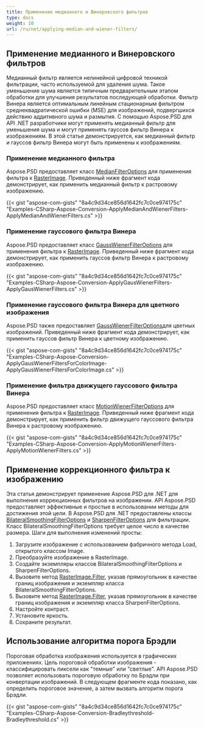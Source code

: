 ```yaml
---
title: Применение медианного и Винеровского фильтров
type: docs
weight: 10
url: /ru/net/applying-median-and-wiener-filters/
---
```


## **Применение медианного и Винеровского фильтров**
Медианный фильтр является нелинейной цифровой техникой фильтрации, часто используемой для удаления шума. Такое уменьшение шума является типичным предварительным этапом обработки для улучшения результатов последующей обработки. Фильтр Винера является оптимальным линейным стационарным фильтром среднеквадратической ошибки (MSE) для изображений, подвергшихся действию аддитивного шума и размытия. С помощью Aspose.PSD для API .NET разработчики могут применять медианный фильтр для уменьшения шума и могут применять гауссов фильтр Винера к изображениям. В этой статье демонстрируется, как медианный фильтр и гауссов фильтр Винера могут быть применены к изображениям.

### **Применение медианного фильтра**
Aspose.PSD предоставляет класс [MedianFilterOptions](https://reference.aspose.com/net/psd/aspose.psd.imagefilters.filteroptions/medianfilteroptions) для применения фильтра к [RasterImage](https://reference.aspose.com/net/psd/aspose.psd/rasterimage). Приведенный ниже фрагмент кода демонстрирует, как применить медианный фильтр к растровому изображению.

{{< gist "aspose-com-gists" "8a4c9d34ce856d1642fc7c0ce974175c" "Examples-CSharp-Aspose-Conversion-ApplyMedianAndWienerFilters-ApplyMedianAndWienerFilters.cs" >}}

### **Применение гауссового фильтра Винера**
Aspose.PSD предоставляет класс [GaussWienerFilterOptions](https://reference.aspose.com/net/psd/aspose.psd.imagefilters.filteroptions/gausswienerfilteroptions) для применения фильтра к [RasterImage](https://reference.aspose.com/net/psd/aspose.psd/rasterimage). Приведенный ниже фрагмент кода демонстрирует, как применить гауссов фильтр Винера к растровому изображению.

{{< gist "aspose-com-gists" "8a4c9d34ce856d1642fc7c0ce974175c" "Examples-CSharp-Aspose-Conversion-ApplyGausWienerFilters-ApplyGausWienerFilters.cs" >}}

### **Применение гауссового фильтра Винера для цветного изображения**
Aspose.PSD также предоставляет [GaussWienerFilterOptions](https://reference.aspose.com/net/psd/aspose.psd.imagefilters.filteroptions/gausswienerfilteroptions)для цветных изображений. Приведенный ниже фрагмент кода демонстрирует, как применить гауссов фильтр Винера к цветному изображению.

{{< gist "aspose-com-gists" "8a4c9d34ce856d1642fc7c0ce974175c" "Examples-CSharp-Aspose-Conversion-ApplyGausWienerFiltersForColorImage-ApplyGausWienerFiltersForColorImage.cs" >}}

### **Применение фильтра движущего гауссового фильтра Винера**
Aspose.PSD предоставляет класс [MotionWienerFilterOptions](https://reference.aspose.com/net/psd/aspose.psd.imagefilters.filteroptions/motionwienerfilteroptions) для применения фильтра к [RasterImage](https://reference.aspose.com/net/psd/aspose.psd/rasterimage). Приведенный ниже фрагмент кода демонстрирует, как применить фильтр движущего гауссового фильтра Винера к растровому изображению.

{{< gist "aspose-com-gists" "8a4c9d34ce856d1642fc7c0ce974175c" "Examples-CSharp-Aspose-Conversion-ApplyMotionWienerFilters-ApplyMotionWienerFilters.cs" >}}

## **Применение коррекционного фильтра к изображению**
Эта статья демонстрирует применение Aspose.PSD для .NET для выполнения коррекционных фильтров на изображении. API Aspose.PSD предоставляет эффективные и простые в использовании методы для достижения этой цели. В Aspose.PSD для .NET предоставлены классы [BilateralSmoothingFilterOptions](https://reference.aspose.com/net/psd/aspose.psd.imagefilters.filteroptions/bilateralsmoothingfilteroptions) и [SharpenFilterOptions](https://reference.aspose.com/net/psd/aspose.psd.imagefilters.filteroptions/sharpenfilteroptions) для фильтрации. Класс BilateralSmoothingFilterOptions требует целое число в качестве размера. Шаги для выполнения изменений просты:

1. Загрузите изображение с использованием фабричного метода Load, открытого классом Image.
1. Преобразуйте изображение в RasterImage.
1. Создайте экземпляры классов BilateralSmoothingFilterOptions и SharpenFilterOptions.
1. Вызовите метод [RasterImage.Filter](https://reference.aspose.com/psd/net/aspose.psd/rasterimage/methods/filter), указав прямоугольник в качестве границ изображения и экземпляр класса BilateralSmoothingFilterOptions.
1. Вызовите метод [RasterImage.Filter](https://reference.aspose.com/psd/net/aspose.psd/rasterimage/methods/filter), указав прямоугольник в качестве границ изображения и экземпляр класса SharpenFilterOptions.
1. Настройте контраст.
1. Установите яркость.
1. Сохраните результат.

## **Использование алгоритма порога Брэдли**
Пороговая обработка изображения используется в графических приложениях. Цель пороговой обработки изображения - классифицировать пиксели как "темные" или "светлые". API Aspose.PSD позволяет использовать пороговую обработку по Брэдли при конвертации изображений. В следующем фрагменте кода показано, как определить пороговое значение, а затем вызвать алгоритм порога Брэдли.

{{< gist "aspose-com-gists" "8a4c9d34ce856d1642fc7c0ce974175c" "Examples-CSharp-Aspose-Conversion-Bradleythreshold-Bradleythreshold.cs" >}}

